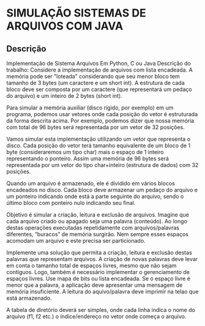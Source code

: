 # SIMULAÇÃO SISTEMAS DE ARQUIVOS COM JAVA

## Descrição
Implementação de Sistema Arquivos
Em Python, C ou Java
Descrição do trabalho:
Considere a implementação de arquivos com lista encadeada. A memória pode ser "loteada" considerando que seu menor bloco tem tamanho de 3 bytes (um caractere e um short int). A estrutura de cada bloco deve ser composta por um caractere (que representará um pedaço do arquivo) e um inteiro de 2 bytes (short int).

Para simular a memória auxiliar (disco rígido, por exemplo) em um programa, podemos usar vetores onde cada posição do vetor é estruturada da forma descrita acima. Por exemplo, podemos dizer que nossa memória com total de 96 bytes será representada por um vetor de 32 posições.

Vamos simular esta implementação utilizando um vetor que representa o disco. Cada posição do vetor terá tamanho equivalente de um bloco de 1 byte (consideraremos um tipo char) mais o espaço de 1 inteiro representando o ponteiro. Assim uma memória de 96 bytes será representada por um vetor do tipo char+inteiro (estrutura de dados) com 32 posições.

Quando um arquivo é armazenado, ele é dividido em vários blocos encadeados no disco. Cada bloco deve armazenar um pedaço do arquivo e um ponteiro indicando onde está a parte seguinte do arquivo, sendo o último bloco com ponteiro nulo indicando seu final.

Objetivo é simular a criação, leitura e exclusão de arquivos. Imagine que cada arquivo criado ou apagado seja uma palavra (conteúdo). Ao longo destas operações executadas repetidamente com arquivos/palavras diferentes, “buracos” de memória surgirão. Nem sempre esses espaços acomodam um arquivo e este precisa ser particionado.

Implemente uma solução que permita a criação, leitura e exclusão destas palavras que representam arquivos. A criação de novas palavras deve levar em conta o tamanho total de espaços livres, mesmo que não sejam contíguos. Logo, também é necessário implementar o gerenciamento de espaços livres. Use mapa de bits ou lista encadeada. Se o espaço livre é menor que a palavra, a aplicação deve apresentar uma mensagem de memória insuficiente. A leitura do aquivo/palavra deve imprimir na telao que está armazenado.

A tabela de diretório deverá ser simples, onde cada linha indica o nome do arquivo (f1, f2 etc.) o índice/endereço no vetor onde começa o arquivo.

